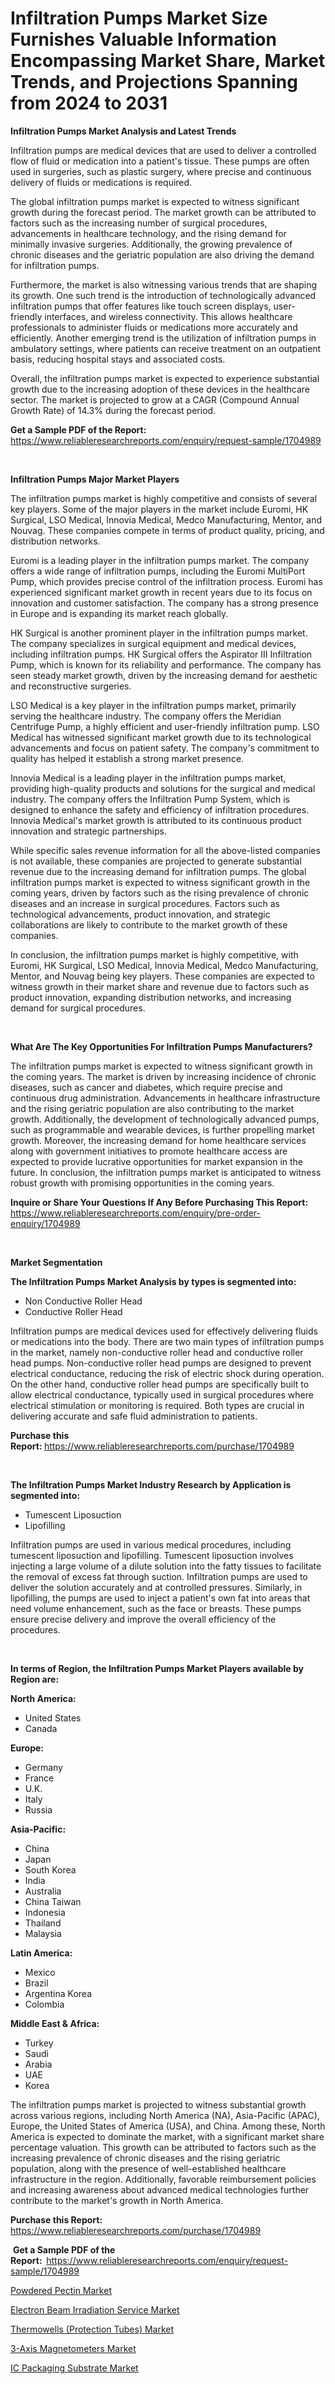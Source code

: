 <p><h1>Infiltration Pumps Market Size Furnishes Valuable Information Encompassing Market Share, Market Trends, and Projections Spanning from 2024 to 2031</h1></p><p><strong>Infiltration Pumps Market Analysis and Latest Trends</strong></p>
<p><p>Infiltration pumps are medical devices that are used to deliver a controlled flow of fluid or medication into a patient's tissue. These pumps are often used in surgeries, such as plastic surgery, where precise and continuous delivery of fluids or medications is required.</p><p>The global infiltration pumps market is expected to witness significant growth during the forecast period. The market growth can be attributed to factors such as the increasing number of surgical procedures, advancements in healthcare technology, and the rising demand for minimally invasive surgeries. Additionally, the growing prevalence of chronic diseases and the geriatric population are also driving the demand for infiltration pumps.</p><p>Furthermore, the market is also witnessing various trends that are shaping its growth. One such trend is the introduction of technologically advanced infiltration pumps that offer features like touch screen displays, user-friendly interfaces, and wireless connectivity. This allows healthcare professionals to administer fluids or medications more accurately and efficiently. Another emerging trend is the utilization of infiltration pumps in ambulatory settings, where patients can receive treatment on an outpatient basis, reducing hospital stays and associated costs.</p><p>Overall, the infiltration pumps market is expected to experience substantial growth due to the increasing adoption of these devices in the healthcare sector. The market is projected to grow at a CAGR (Compound Annual Growth Rate) of 14.3% during the forecast period.</p></p>
<p><strong>Get a Sample PDF of the Report:&nbsp;</strong> <a href="https://www.reliableresearchreports.com/enquiry/request-sample/1704989">https://www.reliableresearchreports.com/enquiry/request-sample/1704989</a></p>
<p>&nbsp;</p>
<p><strong>Infiltration Pumps Major Market Players</strong></p>
<p><p>The infiltration pumps market is highly competitive and consists of several key players. Some of the major players in the market include Euromi, HK Surgical, LSO Medical, Innovia Medical, Medco Manufacturing, Mentor, and Nouvag. These companies compete in terms of product quality, pricing, and distribution networks.</p><p>Euromi is a leading player in the infiltration pumps market. The company offers a wide range of infiltration pumps, including the Euromi MultiPort Pump, which provides precise control of the infiltration process. Euromi has experienced significant market growth in recent years due to its focus on innovation and customer satisfaction. The company has a strong presence in Europe and is expanding its market reach globally.</p><p>HK Surgical is another prominent player in the infiltration pumps market. The company specializes in surgical equipment and medical devices, including infiltration pumps. HK Surgical offers the Aspirator III Infiltration Pump, which is known for its reliability and performance. The company has seen steady market growth, driven by the increasing demand for aesthetic and reconstructive surgeries.</p><p>LSO Medical is a key player in the infiltration pumps market, primarily serving the healthcare industry. The company offers the Meridian Centrifuge Pump, a highly efficient and user-friendly infiltration pump. LSO Medical has witnessed significant market growth due to its technological advancements and focus on patient safety. The company's commitment to quality has helped it establish a strong market presence.</p><p>Innovia Medical is a leading player in the infiltration pumps market, providing high-quality products and solutions for the surgical and medical industry. The company offers the Infiltration Pump System, which is designed to enhance the safety and efficiency of infiltration procedures. Innovia Medical's market growth is attributed to its continuous product innovation and strategic partnerships.</p><p>While specific sales revenue information for all the above-listed companies is not available, these companies are projected to generate substantial revenue due to the increasing demand for infiltration pumps. The global infiltration pumps market is expected to witness significant growth in the coming years, driven by factors such as the rising prevalence of chronic diseases and an increase in surgical procedures. Factors such as technological advancements, product innovation, and strategic collaborations are likely to contribute to the market growth of these companies.</p><p>In conclusion, the infiltration pumps market is highly competitive, with Euromi, HK Surgical, LSO Medical, Innovia Medical, Medco Manufacturing, Mentor, and Nouvag being key players. These companies are expected to witness growth in their market share and revenue due to factors such as product innovation, expanding distribution networks, and increasing demand for surgical procedures.</p></p>
<p>&nbsp;</p>
<p><strong>What Are The Key Opportunities For Infiltration Pumps Manufacturers?</strong></p>
<p><p>The infiltration pumps market is expected to witness significant growth in the coming years. The market is driven by increasing incidence of chronic diseases, such as cancer and diabetes, which require precise and continuous drug administration. Advancements in healthcare infrastructure and the rising geriatric population are also contributing to the market growth. Additionally, the development of technologically advanced pumps, such as programmable and wearable devices, is further propelling market growth. Moreover, the increasing demand for home healthcare services along with government initiatives to promote healthcare access are expected to provide lucrative opportunities for market expansion in the future. In conclusion, the infiltration pumps market is anticipated to witness robust growth with promising opportunities in the coming years.</p></p>
<p><strong>Inquire or Share Your Questions If Any Before Purchasing This Report:</strong> <a href="https://www.reliableresearchreports.com/enquiry/pre-order-enquiry/1704989">https://www.reliableresearchreports.com/enquiry/pre-order-enquiry/1704989</a></p>
<p>&nbsp;</p>
<p><strong>Market Segmentation</strong></p>
<p><strong>The Infiltration Pumps Market Analysis by types is segmented into:</strong></p>
<p><ul><li>Non Conductive Roller Head</li><li>Conductive Roller Head</li></ul></p>
<p><p>Infiltration pumps are medical devices used for effectively delivering fluids or medications into the body. There are two main types of infiltration pumps in the market, namely non-conductive roller head and conductive roller head pumps. Non-conductive roller head pumps are designed to prevent electrical conductance, reducing the risk of electric shock during operation. On the other hand, conductive roller head pumps are specifically built to allow electrical conductance, typically used in surgical procedures where electrical stimulation or monitoring is required. Both types are crucial in delivering accurate and safe fluid administration to patients.</p></p>
<p><strong>Purchase this Report:&nbsp;</strong><a href="https://www.reliableresearchreports.com/purchase/1704989">https://www.reliableresearchreports.com/purchase/1704989</a></p>
<p>&nbsp;</p>
<p><strong>The Infiltration Pumps Market Industry Research by Application is segmented into:</strong></p>
<p><ul><li>Tumescent Liposuction</li><li>Lipofilling</li></ul></p>
<p><p>Infiltration pumps are used in various medical procedures, including tumescent liposuction and lipofilling. Tumescent liposuction involves injecting a large volume of a dilute solution into the fatty tissues to facilitate the removal of excess fat through suction. Infiltration pumps are used to deliver the solution accurately and at controlled pressures. Similarly, in lipofilling, the pumps are used to inject a patient's own fat into areas that need volume enhancement, such as the face or breasts. These pumps ensure precise delivery and improve the overall efficiency of the procedures.</p></p>
<p>&nbsp;</p>
<p><strong>In terms of Region, the Infiltration Pumps Market Players available by Region are:</strong></p>
<p>
    <p> <strong> North America: </strong>
        <ul>
            <li>United States</li>
            <li>Canada</li>
        </ul>
        </p> 
    <p> <strong> Europe: </strong>
        <ul>
            <li>Germany</li>
            <li>France</li>
            <li>U.K.</li>
            <li>Italy</li>
            <li>Russia</li>
        </ul>
        </p> 
    <p> <strong> Asia-Pacific: </strong>
        <ul>
            <li>China</li>
            <li>Japan</li>
            <li>South Korea</li>
            <li>India</li>
            <li>Australia</li>
            <li>China Taiwan</li>
            <li>Indonesia</li>
            <li>Thailand</li>
            <li>Malaysia</li>
        </ul>
        </p> 
    <p> <strong> Latin America: </strong>
        <ul>
            <li>Mexico</li>
            <li>Brazil</li>
            <li>Argentina Korea</li>
            <li>Colombia</li>
        </ul>
        </p> 
    <p> <strong> Middle East & Africa: </strong>
        <ul>
            <li>Turkey</li>
            <li>Saudi</li>
            <li>Arabia</li>
            <li>UAE</li>
            <li>Korea</li>
        </ul>
    </p>
    </p>
<p><p>The infiltration pumps market is projected to witness substantial growth across various regions, including North America (NA), Asia-Pacific (APAC), Europe, the United States of America (USA), and China. Among these, North America is expected to dominate the market, with a significant market share percentage valuation. This growth can be attributed to factors such as the increasing prevalence of chronic diseases and the rising geriatric population, along with the presence of well-established healthcare infrastructure in the region. Additionally, favorable reimbursement policies and increasing awareness about advanced medical technologies further contribute to the market's growth in North America.</p></p>
<p><strong>Purchase this Report: </strong><a href="https://www.reliableresearchreports.com/purchase/1704989">https://www.reliableresearchreports.com/purchase/1704989</a></p>
<p>&nbsp;<strong>Get a Sample PDF of the Report:&nbsp;&nbsp;</strong><a href="https://www.reliableresearchreports.com/enquiry/request-sample/1704989">https://www.reliableresearchreports.com/enquiry/request-sample/1704989</a></p>
<p><strong></strong></p>
<p><p><a href="https://www.linkedin.com/pulse/powdered-pectin-market-analysis-size-global-industry-overview-zqkpe?trackingId=IQTwGtyxN7UGp2YYa3cPGg%3D%3D">Powdered Pectin Market</a></p><p><a href="https://www.linkedin.com/pulse/electron-beam-irradiation-service-market-furnish-information-cgdbe?trackingId=4Rp%2F5JQSAv35qPL2jm4ULA%3D%3D">Electron Beam Irradiation Service Market</a></p><p><a href="https://www.linkedin.com/pulse/decoding-thermowells-protection-tubes-market-deep-dive-latest-ygyle?trackingId=Es65R7ahLiI%2BQ9bKpxCqxQ%3D%3D">Thermowells (Protection Tubes) Market</a></p><p><a href="https://www.linkedin.com/pulse/3-axis-magnetometers-market-analysis-size-global-industry-iccge?trackingId=Y5cUAqc1dIcGIbI7Ki3cJw%3D%3D">3-Axis Magnetometers Market</a></p><p><a href="https://www.linkedin.com/pulse/global-ic-packaging-substrate-market-size-trends-insights-porte?trackingId=EU%2BolXF2aVgdll1gMkMTmw%3D%3D">IC Packaging Substrate Market</a></p></p>